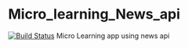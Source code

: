 # Micro_learning_News_api
[![Build Status](https://travis-ci.org/caveinn/Micro_learning_News_api.svg?branch=develop)](https://travis-ci.org/caveinn/Micro_learning_News_api)
Micro Learning app using news api
